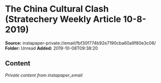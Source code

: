 # The China Cultural Clash (Stratechery Weekly Article 10-8-2019)

**Source:** instapaper-private://email/fbf30f774b92e7190cba60a9f80e3c06/
**Folder:** Unread
**Added:** 2019-10-08T09:38:20




## Content
*Private content from instapaper_email*
